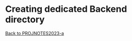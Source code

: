 # Creating dedicated Backend directory

[Back to PROJNOTES2023-a](https://github.com/AlexisFlo/PROJNOTES-2023a)
